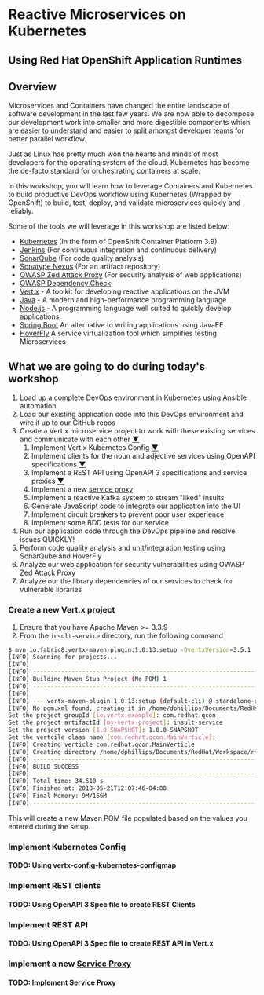 # Reactive Microservices on Kubernetes
## Using Red Hat OpenShift Application Runtimes

## Overview
Microservices and Containers have changed the entire landscape of software
development in the last few years. We are now able to decompose our development
work into smaller and more digestible components which are easier to understand
and easier to split amongst developer teams for better parallel workflow.

Just as Linux has pretty much won the hearts and minds of most developers
for the operating system of the cloud, Kubernetes has become the de-facto
standard for orchestrating containers at scale.

In this workshop, you will learn how to leverage Containers and Kubernetes
to build productive DevOps workflow using Kubernetes (Wrapped by OpenShift)
to build, test, deploy, and validate microservices quickly and reliably.

Some of the tools we will leverage in this workshop are listed below:

* [Kubernetes](https://kubernetes.io/) (In the form of OpenShift Container Platform 3.9)
* [Jenkins](https://jenkins.io/) (For continuous integration and continuous delivery)
* [SonarQube](https://www.sonarqube.org/) (For code quality analysis)
* [Sonatype Nexus](https://www.sonatype.com/nexus-repository-sonatype) (For an artifact repository)
* [OWASP Zed Attack Proxy](https://www.owasp.org/index.php/OWASP_Zed_Attack_Proxy_Project) (For security analysis of web applications)
* [OWASP Dependency Check](https://www.owasp.org/index.php/OWASP_Dependency_Check)
* [Vert.x](http://vertx.io/) - A toolkit for developing reactive applications on the JVM
* [Java](http://openjdk.org/) - A modern and high-performance programming language
* [Node.js](https://nodejs.org/) - A programming language well suited to quickly develop applications
* [Spring Boot](https://projects.spring.io/spring-boot/) An alternative to writing applications using JavaEE
* [HoverFly](https://hoverfly.readthedocs.io/en/latest/) A service virtualization tool which simplifies testing Microservices

## What we are going to do during today's workshop

1. Load up a complete DevOps environment in Kubernetes using Ansible automation
1. Load our existing application code into this DevOps environment and wire it up to our GitHub repos
1. Create a Vert.x microservice project to work with these existing services and communicate with each other [▼
](#create-a-new-vertx-project)
   1. Implement Vert.x Kubernetes Config [▼](#implement-kubernetes-config)
   1. Implement clients for the noun and adjective services using OpenAPI specifications [▼](#implement-rest-clients)
   1. Implement a REST API using OpenAPI 3 specifications and service proxies [▼](#implement-rest-api)
   1. Implement a new [service proxy](https://vertx.io/docs/vertx-service-proxy/java/)
   1. Implement a reactive Kafka system to stream "liked" insults
   1. Generate JavaScript code to integrate our application into the UI
   1. Implement circuit breakers to prevent poor user experience
   1. Implement some BDD tests for our service
1. Run our application code through the DevOps pipeline and resolve issues QUICKLY!
1. Perform code quality analysis and unit/integration testing using SonarQube and HoverFly
1. Analyze our web application for security vulnerabilities using OWASP Zed Attack Proxy
1. Analyze our the library dependencies of our services to check for vulnerable libraries

### Create a new Vert.x project
1. Ensure that you have Apache Maven >= 3.3.9
1. From the `insult-service` directory, run the following command
```bash
$ mvn io.fabric8:vertx-maven-plugin:1.0.13:setup -DvertxVersion=3.5.1
[INFO] Scanning for projects...
[INFO] 
[INFO] ------------------------------------------------------------------------
[INFO] Building Maven Stub Project (No POM) 1
[INFO] ------------------------------------------------------------------------
[INFO] 
[INFO] --- vertx-maven-plugin:1.0.13:setup (default-cli) @ standalone-pom ---
[INFO] No pom.xml found, creating it in /home/dphillips/Documents/RedHat/Workspace/rhoar-kubernetes-qcon-2018/insult-service
Set the project groupId [io.vertx.example]: com.redhat.qcon
Set the project artifactId [my-vertx-project]: insult-service
Set the project version [1.0-SNAPSHOT]: 1.0.0-SNAPSHOT
Set the vertcile class name [com.redhat.qcon.MainVerticle]: 
[INFO] Creating verticle com.redhat.qcon.MainVerticle
[INFO] Creating directory /home/dphillips/Documents/RedHat/Workspace/rhoar-kubernetes-qcon-2018/insult-service/src/main/java/com/redhat/qcon
[INFO] ------------------------------------------------------------------------
[INFO] BUILD SUCCESS
[INFO] ------------------------------------------------------------------------
[INFO] Total time: 34.510 s
[INFO] Finished at: 2018-05-21T12:07:46-04:00
[INFO] Final Memory: 9M/166M
[INFO] ------------------------------------------------------------------------
```

This will create a new Maven POM file populated based on the values you entered during the setup.

### Implement Kubernetes Config
#### TODO: Using vertx-config-kubernetes-configmap

### Implement REST clients
#### TODO: Using OpenAPI 3 Spec file to create REST Clients

### Implement REST API
#### TODO: Using OpenAPI 3 Spec file to create REST API in Vert.x

### Implement a new [Service Proxy](https://vertx.io/docs/vertx-service-proxy/java/)
#### TODO: Implement Service Proxy
